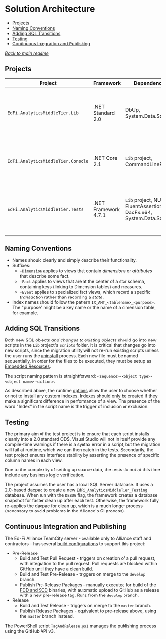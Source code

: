 # Solution Architecture

* [Projects](#projects)
* [Naming Conventions](#naming-conventions)
* [Adding SQL Transitions](#adding-sql-transitions)
* [Testing](#testing)
* [Continuous Integration and Publishing](#continuous-integration-and-publishing)

*[Back to main readme](../readme.md)*

## Projects

| Project | Framework | Dependencies | Purpose |
| ------- | --------- | ------------ | ------- |
| `EdFi.AnalyticsMiddleTier.Lib` | .NET Standard 2.0 | DbUp, System.Data.SqlClient | Contains the SQL scripts and DbUp framework for installing them. |
| `EdFi.AnalyticsMiddleTier.Console` | .NET Core 2.1 | `Lib` project, CommandLineParser | Provides a console interface for executing the `Lib` code |
| `EdFi.AnalyticsMiddleTier.Tests` | .NET Framework 4.7.1 | `Lib` project, NUnit3, FluentAssertions, DacFx.x64, System.Data.SqlClient | Integration tests that execute the `Lib` code, bypassing the console |

## Naming Conventions

* Names should clearly and simply describe their functionality.
* Suffixes:
  * `-Dimension` applies to views that contain _dimensions_ or _attributes_
    that describe some fact.
  * `-Fact` applies to views that are at the center of a star schema,
    containing keys (linking to Dimension tables) and measures.
  * `-Event` applies to specialized fact views, which record a specific
    _transaction_ rather than recording a _state_.
* Index names should follow the pattern `IX_AMT_<tablename>_<purpose>`. The
  "purpose" might be a key name or the name of a dimension table, for example.

## Adding SQL Transitions

Both new SQL objects _and changes to existing objects_ should go into new
scripts in the `Lib` project's `Scripts` folder. It is critical that changes go
into new scripts, since the migration utility will not re-run existing scripts
unless the user runs the [uninstall](#uninstall) process. Each new file must be
named sequentially. In order for the files to be executed, they must be setup as
[Embedded
Resources](https://codeopinion.com/asp-net-core-csproj-embedded-resources/).

The script naming pattern is straightforward:
`<sequence>-<object type>-<object name>-<action>`.

As described above, the runtime [options](#options) allow the user to choose
whether or not to install any custom indexes. Indexes should only be created if
they make a significant difference in performance of a view. The presence of the
word "Index" in the script name is the trigger of inclusion or exclusion.

## Testing

The primary aim of the test project is to ensure that each script installs
cleanly into a 2.0 standard ODS. Visual Studio will not in itself provide any
compile-time warnings if there is a syntax error in a script, but the migration
will fail at runtime, which we can then catch in the tests. Secondarily, the
test project ensures interface stability by asserting the presence of specific
column names in each view.

Due to the complexity of setting up source data, the tests do not at this time
include any business logic verification.

The project assumes the user has a local SQL Server database. It uses a
2.0-based dacpac to create a new `EdFi_AnalyticsMiddleTier_Testing` database.
When run with the `DEBUG` flag, the framework creates a database snapshot for
faster clean up after each test. Otherwise, the framework fully re-applies the
dacpac for clean up, which is a much longer process (necessary to avoid problems
in the Alliance's CI process).

## Continuous Integration and Publishing

The Ed-Fi Alliance TeamCity server - available only to Alliance staff and
contractors - has several [build
configurations](https://intedfitools1.msdf.org/project.html?projectId=EdFiBuilds_DataAnalytics_AnalyticsMiddleTier&tab=projectOverview)
to support this project:

* Pre-Release
  * Build and Test Pull Request - triggers on creation of a pull request,
    with integration to the pull request. Pull requests are blocked within
    GitHub until they have a clean build.
  * Build and Test Pre-Release - triggers on merge to the `develop` branch.
  * Publish Pre-Release Packages - manually executed for build of the
    [FDD and SCD](https://docs.microsoft.com/en-us/dotnet/core/deploying/)
    binaries, with automatic upload to GitHub as a release with a new
    pre-release tag. Runs from the `develop` branch.
* Release
  * Build and Test Release - triggers on merge to the `master` branch.
  * Publish Release Packages - equivalent to pre-release above, using
    the `master` branch instead.

The PowerShell script `TagAndRelease.ps1` manages the publishing process using
the GitHub API v3.